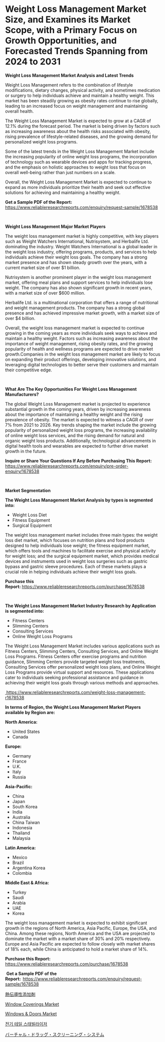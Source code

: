 <p><h1>Weight Loss Management Market Size, and Examines its Market Scope, with a Primary Focus on Growth Opportunities, and Forecasted Trends Spanning from 2024 to 2031</h1></p><p><strong>Weight Loss Management Market Analysis and Latest Trends</strong></p>
<p><p>Weight Loss Management refers to the combination of lifestyle modifications, dietary changes, physical activity, and sometimes medication or surgery to help individuals achieve and maintain a healthy weight. This market has been steadily growing as obesity rates continue to rise globally, leading to an increased focus on weight management and maintaining overall health.</p><p>The Weight Loss Management Market is expected to grow at a CAGR of 12.1% during the forecast period. The market is being driven by factors such as increasing awareness about the health risks associated with obesity, rising prevalence of lifestyle-related diseases, and the growing demand for personalized weight loss programs.</p><p>Some of the latest trends in the Weight Loss Management Market include the increasing popularity of online weight loss programs, the incorporation of technology such as wearable devices and apps for tracking progress, and the emphasis on holistic approaches to weight loss that focus on overall well-being rather than just numbers on a scale.</p><p>Overall, the Weight Loss Management Market is expected to continue to expand as more individuals prioritize their health and seek out effective solutions for achieving and maintaining a healthy weight.</p></p>
<p><strong>Get a Sample PDF of the Report:&nbsp;</strong> <a href="https://www.reliableresearchreports.com/enquiry/request-sample/1678538">https://www.reliableresearchreports.com/enquiry/request-sample/1678538</a></p>
<p>&nbsp;</p>
<p><strong>Weight Loss Management Major Market Players</strong></p>
<p><p>The weight loss management market is highly competitive, with key players such as Weight Watchers International, Nutrisystem, and Herbalife Ltd. dominating the industry. Weight Watchers International is a global leader in the weight loss industry, offering programs, products, and services to help individuals achieve their weight loss goals. The company has a strong market presence and has shown steady growth over the years, with a current market size of over $1 billion.</p><p>Nutrisystem is another prominent player in the weight loss management market, offering meal plans and support services to help individuals lose weight. The company has also shown significant growth in recent years, with a market size of over $600 million.</p><p>Herbalife Ltd. is a multinational corporation that offers a range of nutritional and weight management products. The company has a strong global presence and has achieved impressive market growth, with a market size of over $4 billion.</p><p>Overall, the weight loss management market is expected to continue growing in the coming years as more individuals seek ways to achieve and maintain a healthy weight. Factors such as increasing awareness about the importance of weight management, rising obesity rates, and the growing popularity of health and wellness programs are expected to drive market growth.Companies in the weight loss management market are likely to focus on expanding their product offerings, developing innovative solutions, and leveraging digital technologies to better serve their customers and maintain their competitive edge.</p></p>
<p>&nbsp;</p>
<p><strong>What Are The Key Opportunities For Weight Loss Management Manufacturers?</strong></p>
<p><p>The global Weight Loss Management market is projected to experience substantial growth in the coming years, driven by increasing awareness about the importance of maintaining a healthy weight and the rising prevalence of obesity. The market is expected to witness a CAGR of over 7% from 2021 to 2026. Key trends shaping the market include the growing popularity of personalized weight loss programs, the increasing availability of online weight loss services, and the rising demand for natural and organic weight loss products. Additionally, technological advancements in digital health tools and wearables are expected to further drive market growth in the future.</p></p>
<p><strong>Inquire or Share Your Questions If Any Before Purchasing This Report:</strong> <a href="https://www.reliableresearchreports.com/enquiry/pre-order-enquiry/1678538">https://www.reliableresearchreports.com/enquiry/pre-order-enquiry/1678538</a></p>
<p>&nbsp;</p>
<p><strong>Market Segmentation</strong></p>
<p><strong>The Weight Loss Management Market Analysis by types is segmented into:</strong></p>
<p><ul><li>Weight Loss Diet</li><li>Fitness Equipment</li><li>Surgical Equipment</li></ul></p>
<p><p>The weight loss management market includes three main types: the weight loss diet market, which focuses on nutrition plans and food products designed to help individuals lose weight; the fitness equipment market, which offers tools and machines to facilitate exercise and physical activity for weight loss; and the surgical equipment market, which provides medical devices and instruments used in weight loss surgeries such as gastric bypass and gastric sleeve procedures. Each of these markets plays a crucial role in helping individuals achieve their weight loss goals.</p></p>
<p><strong>Purchase this Report:&nbsp;</strong><a href="https://www.reliableresearchreports.com/purchase/1678538">https://www.reliableresearchreports.com/purchase/1678538</a></p>
<p>&nbsp;</p>
<p><strong>The Weight Loss Management Market Industry Research by Application is segmented into:</strong></p>
<p><ul><li>Fitness Centers</li><li>Slimming Centers</li><li>Consulting Services</li><li>Online Weight Loss Programs</li></ul></p>
<p><p>The Weight Loss Management Market includes various applications such as Fitness Centers, Slimming Centers, Consulting Services, and Online Weight Loss Programs. Fitness Centers offer exercise programs and nutrition guidance, Slimming Centers provide targeted weight loss treatments, Consulting Services offer personalized weight loss plans, and Online Weight Loss Programs provide virtual support and resources. These applications cater to individuals seeking professional assistance and guidance in achieving their weight loss goals through various methods and approaches.</p></p>
<p><a href="https://www.reliableresearchreports.com/weight-loss-management-r1678538">&nbsp;https://www.reliableresearchreports.com/weight-loss-management-r1678538</a></p>
<p><strong>In terms of Region, the Weight Loss Management Market Players available by Region are:</strong></p>
<p>
    <p> <strong> North America: </strong>
        <ul>
            <li>United States</li>
            <li>Canada</li>
        </ul>
        </p> 
    <p> <strong> Europe: </strong>
        <ul>
            <li>Germany</li>
            <li>France</li>
            <li>U.K.</li>
            <li>Italy</li>
            <li>Russia</li>
        </ul>
        </p> 
    <p> <strong> Asia-Pacific: </strong>
        <ul>
            <li>China</li>
            <li>Japan</li>
            <li>South Korea</li>
            <li>India</li>
            <li>Australia</li>
            <li>China Taiwan</li>
            <li>Indonesia</li>
            <li>Thailand</li>
            <li>Malaysia</li>
        </ul>
        </p> 
    <p> <strong> Latin America: </strong>
        <ul>
            <li>Mexico</li>
            <li>Brazil</li>
            <li>Argentina Korea</li>
            <li>Colombia</li>
        </ul>
        </p> 
    <p> <strong> Middle East & Africa: </strong>
        <ul>
            <li>Turkey</li>
            <li>Saudi</li>
            <li>Arabia</li>
            <li>UAE</li>
            <li>Korea</li>
        </ul>
    </p>
    </p>
<p><p>The weight loss management market is expected to exhibit significant growth in the regions of North America, Asia Pacific, Europe, the USA, and China. Among these regions, North America and the USA are projected to dominate the market with a market share of 30% and 20% respectively. Europe and Asia Pacific are expected to follow closely with market shares of 18% each, while China is anticipated to hold a market share of 14%.</p></p>
<p><strong>Purchase this Report: </strong><a href="https://www.reliableresearchreports.com/purchase/1678538">https://www.reliableresearchreports.com/purchase/1678538</a></p>
<p>&nbsp;<strong>Get a Sample PDF of the Report:&nbsp;&nbsp;</strong><a href="https://www.reliableresearchreports.com/enquiry/request-sample/1678538">https://www.reliableresearchreports.com/enquiry/request-sample/1678538</a></p>
<p><strong></strong></p>
<p><p><a href="https://github.com/RodHoppe07/Market-Research-Report-List-2/blob/main/4923416144157.md">熱伝導性添加剤</a></p><p><a href="https://github.com/seekum/Market-Research-Report-List-3/blob/main/window-coverings-market.md">Window Coverings Market</a></p><p><a href="https://github.com/nancykennedykellievqfqt2/Market-Research-Report-List-3/blob/main/windows-doors-market.md">Windows & Doors Market</a></p><p><a href="https://medium.com/@antosuigrtley99783676/%EC%A0%84%EA%B8%B0-%EA%BC%AC%EB%A6%AC-%EC%95%88%EC%A0%95%EC%A0%9C-%EC%82%B0%EC%97%85%EC%97%90-%EB%8C%80%ED%95%9C-%ED%86%B5%EC%B0%B0-2031%EB%85%84%EA%B9%8C%EC%A7%80%EC%9D%98-%EC%8B%9C%EC%9E%A5-%EA%B8%88%EC%9C%B5-%EC%83%81%ED%83%9C-%EC%8B%9C%EC%9E%A5-%EA%B7%9C%EB%AA%A8-%EB%B0%8F-%EC%88%98%EC%9D%B5-%EB%B6%84%EC%84%9D-b071bcae6a00">전기 테일 스태빌라이저</a></p><p><a href="https://github.com/laurenreichert/Market-Research-Report-List-2/blob/main/1622845144156.md">バーチャル・ドラッグ・スクリーニング・システム</a></p></p>